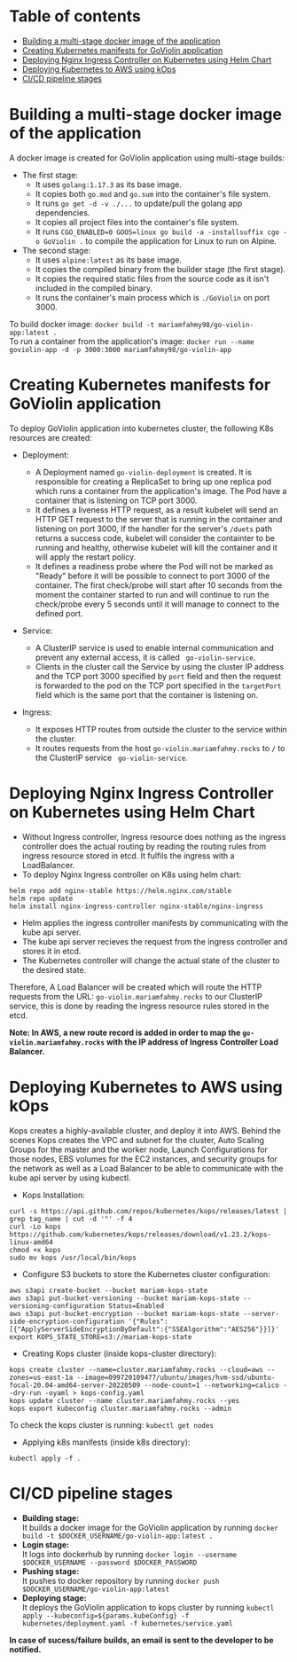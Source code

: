 # Table of contents
* [Building a multi-stage docker image of the application](#building-a-multi\-stage-docker-image-of-the-application)
* [Creating Kubernetes manifests for GoViolin application](#creating-kubernetes-manifests-for-goviolin-application)
* [Deploying Nginx Ingress Controller on Kubernetes using Helm Chart](#deploying-nginx-ingress-controller-on-kubernetes-using-helm-chart)
* [Deploying Kubernetes to AWS using kOps](#deploying-kubernetes-to-aws-using-kops)
* [CI/CD pipeline stages](#cicd-pipeline-stages)

# Building a multi-stage docker image of the application
A docker image is created for GoViolin application using multi-stage builds:
- The first stage:
  - It uses ```golang:1.17.3``` as its base image.
  - It copies both ```go.mod``` and ```go.sum``` into the container's file system.
  - It runs ```go get -d -v ./...``` to update/pull the golang app dependencies.
  - It copies all project files into the container's file system.
  - It runs ```CGO_ENABLED=0 GOOS=linux go build -a -installsuffix cgo -o GoViolin .``` to compile the application for Linux to run on Alpine.
- The second stage:
  - It uses ```alpine:latest``` as its base image.
  - It copies the compiled binary from the builder stage (the first stage).
  - It copies the required static files from the source code as it isn't included in the compiled binary.
  - It runs the container's main process which is ```./GoViolin``` on port 3000.

To build docker image: ```docker build -t mariamfahmy98/go-violin-app:latest .```                                                       
To run a container from the application's image: ```docker run --name goviolin-app -d -p 3000:3000 mariamfahmy98/go-violin-app```

# Creating Kubernetes manifests for GoViolin application
To deploy GoViolin application into kubernetes cluster, the following K8s resources are created:
- Deployment:
  - A Deployment named ```go-violin-deployment``` is created. It is responsible for creating a ReplicaSet to bring up one replica pod which runs a container from the application's image. The Pod have a container that is listening on TCP port 3000.
  - It defines a liveness HTTP request, as a result kubelet will send an HTTP GET request to the server that is running in the container and listening on port 3000, If the handler for the server's ```/duets``` path returns a success code, kubelet will consider the containter to be running and healthy, otherwise kubelet will kill the container and it will apply the restart policy.
  - It defines a readiness probe where the Pod will not be marked as "Ready" before it will be possible to connect to port 3000 of the container. The first check/probe will start after 10 seconds from the moment the container started to run and will continue to run the check/probe every 5 seconds until it will manage to connect to the defined port.
  
- Service:
  - A ClusterIP service is used to enable internal communication and prevent any external access, it is called ``` go-violin-service```.
  - Clients in the cluster call the Service by using the cluster IP address and the TCP port 3000 specified by ```port``` field and then the request is forwarded to the pod on the TCP port specified in the ```targetPort``` field which is the same port that the container is listening on.
  
- Ingress:
  - It exposes HTTP routes from outside the cluster to the service within the cluster.
  - It routes requests from the host ```go-violin.mariamfahmy.rocks``` to ```/``` to the ClusterIP service ``` go-violin-service```.

# Deploying Nginx Ingress Controller on Kubernetes using Helm Chart
- Without Ingress controller, Ingress resource does nothing as the ingress controller does the actual routing by reading the routing rules from ingress resource stored in etcd. It fulfils the ingress with a LoadBalancer.
- To deploy Nginx Ingress controller on K8s using helm chart:
```
helm repo add nginx-stable https://helm.nginx.com/stable
helm repo update
helm install nginx-ingress-controller nginx-stable/nginx-ingress
```
- Helm applies the ingress controller manifests by communicating with the kube api server.
- The kube api server recieves the request from the ingress controller and stores it in etcd.
- The Kubernetes controller will change the actual state of the cluster to the desired state.

Therefore, A Load Balancer will be created which will route the HTTP requests from the URL: ```go-violin.mariamfahmy.rocks``` to our ClusterIP service, this is done by reading the ingress resource rules stored in the etcd.

<b> Note: In AWS, a new route record is added in order to map the ```go-violin.mariamfahmy.rocks``` with the IP address of Ingress Controller Load Balancer.</b>

# Deploying Kubernetes to AWS using kOps
  Kops creates a highly-available cluster, and deploy it into AWS. Behind the scenes Kops creates the VPC and subnet for the cluster, Auto Scaling Groups for the master and the worker node, Launch Configurations for those nodes, EBS volumes for the EC2 instances, and security groups for the network as well as a Load Balancer to be able to communicate with the kube api server by using kubectl.
  - Kops Installation:
  ```
  curl -s https://api.github.com/repos/kubernetes/kops/releases/latest | grep tag_name | cut -d '"' -f 4
  curl -Lo kops https://github.com/kubernetes/kops/releases/download/v1.23.2/kops-linux-amd64
  chmod +x kops
  sudo mv kops /usr/local/bin/kops
  ```
  - Configure S3 buckets to store the Kubernetes cluster configuration:
  ```
  aws s3api create-bucket --bucket mariam-kops-state
  aws s3api put-bucket-versioning --bucket mariam-kops-state --versioning-configuration Status=Enabled
  aws s3api put-bucket-encryption --bucket mariam-kops-state --server-side-encryption-configuration '{"Rules":[{"ApplyServerSideEncryptionByDefault":{"SSEAlgorithm":"AES256"}}]}'
  export KOPS_STATE_STORE=s3://mariam-kops-state
  ```
  - Creating Kops cluster (inside kops-cluster directory):
  ```
  kops create cluster --name=cluster.mariamfahmy.rocks --cloud=aws --zones=us-east-1a --image=099720109477/ubuntu/images/hvm-ssd/ubuntu-focal-20.04-amd64-server-20220509 --node-count=1 --networking=calico --dry-run -oyaml > kops-config.yaml
  kops update cluster --name cluster.mariamfahmy.rocks --yes
  kops export kubeconfig cluster.mariamfahmy.rocks --admin
  ```
  To check the kops cluster is running: ```kubectl get nodes```
  - Applying k8s manifests (inside k8s directory):
  ```
  kubectl apply -f .
  ```
  
# CI/CD pipeline stages
  - <b> Building stage:</b>           
  It builds a docker image for the GoViolin application by running ```docker build -t $DOCKER_USERNAME/go-violin-app:latest .```
  - <b> Login stage:</b>                                          
  It logs into dockerhub by running ```docker login --username $DOCKER_USERNAME --password $DOCKER_PASSWORD```
  - <b> Pushing stage:</b>                                  
  It pushes to docker repository by running ```docker push $DOCKER_USERNAME/go-violin-app:latest```
  - <b> Deploying stage:</b>                                                   
  It deploys the GoViolin application to kops cluster by running ```kubectl apply --kubeconfig=${params.kubeConfig} -f kubernetes/deployment.yaml -f kubernetes/service.yaml```

<b> In case of sucess/failure builds, an email is sent to the developer to be notified. </b>

